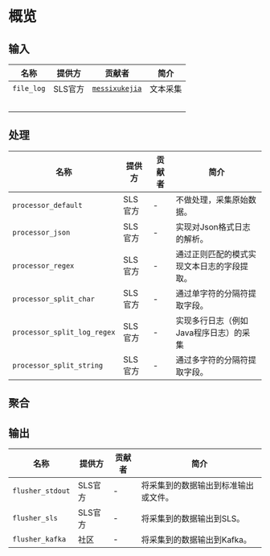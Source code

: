 # 概览

## 输入

| 名称         | 提供方   | 贡献者                                                   | 简介   |
| ---------- | ----- | ----------------------------------------------------- | ---- |
| `file_log` | SLS官方 | [`messixukejia`](https://github.com/messixukejia) | 文本采集 |
|            |       |                                                       |      |
|            |       |                                                       |      |
|            |       |                                                       |      |
|            |       |                                                       |      |
|            |       |                                                       |      |

## 处理

| 名称                          | 提供方   | 贡献者 | 简介                    |
| --------------------------- | ----- | --- | --------------------- |
| `processor_default`         | SLS官方 | -   | 不做处理，采集原始数据。        |
| `processor_json`            | SLS官方 | -   | 实现对Json格式日志的解析。       |
| `processor_regex`           | SLS官方 | -   | 通过正则匹配的模式实现文本日志的字段提取。 |
| `processor_split_char`      | SLS官方 | -   | 通过单字符的分隔符提取字段。        |
| `processor_split_log_regex` | SLS官方 | -   | 实现多行日志（例如Java程序日志）的采集 |
| `processor_split_string`    | SLS官方 | -   | 通过多字符的分隔符提取字段。        |

## 聚合

## 输出

| 名称               | 提供方   | 贡献者 | 简介                 |
| ---------------- | ----- | --- | ------------------ |
| `flusher_stdout` | SLS官方 | -   | 将采集到的数据输出到标准输出或文件。 |
| `flusher_sls`    | SLS官方 | -   | 将采集到的数据输出到SLS。     |
| `flusher_kafka`  | 社区    | -   | 将采集到的数据输出到Kafka。   |
